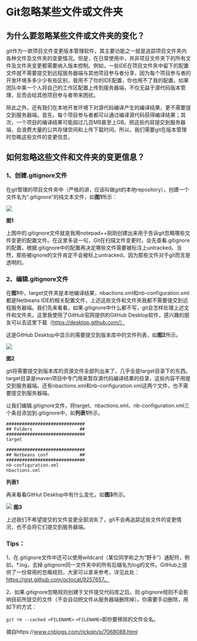 # Git忽略某些文件或文件夹

## 为什么要忽略某些文件或文件夹的变化？

git作为一款项目文件变更版本管理软件，其主要功能之一就是追踪项目文件夹内各种文件及文件夹的变更情况。但是，在日常使用中，并非项目文件夹下的所有文件及文件夹变更都需要纳入版本控制。例如，一些IDE在项目文件夹中留下的配置文件就不需要提交到远程服务器端与其他项目参与者分享，因为每个项目参与者的开发环境多多少少有些区别，我用不了你的IDE配置，你也用不了我的配置。如果团队中某一个人将自己的工作区配置上传到服务器端，不仅无益于源代码版本管理，反而会给其他项目参与者带来困扰。

除此之外，还有我们在本地开发环境下对源代码编译产生的编译结果，更不需要提交到服务器端。首先，每个项目参与者都可以通过编译源代码获得编译结果；其次，一个项目的编译结果可能超过几百MB甚至上GB。把这些内容提交到服务器端，会浪费大量的公共存储空间和上传下载时间。所以，我们需要git在版本管理时忽略这些文件的变更信息。

## 如何忽略这些文件和文件夹的变更信息？

### 1、创建.gitignore文件

在git管理的项目文件夹中（严格的讲，应该叫做git的本地repository），创建一个文件名为“.gitignore”的纯文本文件，如**图1**所示：

![](https://images2015.cnblogs.com/blog/114186/201706/114186-20170623062535695-2077512996.png)

**图1**

上图中的.gitignore文件就是我用notepad++刚刚创建出来用于告诉git忽略哪些文件变更的配置文件。在这里多说一句，Git在扫描文件变更时，会先查看.gitignore的配置，根据.gitignore中的配置再决定哪些文件需要被标注上untracked。当然，那些被ignore的文件肯定不会被标上untracked，因为那些文件对于git而言是透明的。

### 2、编辑.gitignore文件

在**图1**中，target文件夹是本地编译结果，nbactions.xml和nb-configuration.xml都是Netbeans IDE的相关配置文件，上述这些文件和文件夹我都不需要提交到远程服务器端。我们先来看看，如果.gitignore中什么都不写，git会怎样处理上述文件和文件夹。这里我使用了GitHub官网提供的GitHub Desktop软件，感兴趣的朋友可以去这里下载（https://desktop.github.com/）

这是GitHub Desktop中显示的需要提交到版本库中的文件列表，如**图2**所示。

![](https://images2015.cnblogs.com/blog/114186/201706/114186-20170623065659320-842939947.png)

**图2**

git将需要提交到版本库的资源文件全部列出来了，几乎全是target目录下的东西。target目录是maven项目中专门用来暂存源代码编译结果的目录，这些内容不用提交到服务器端。还有nbactions.xml和nb-configuration.xml这两个文件，也不需要提交到服务器端。

让我们编辑.gitignore文件，将target、nbactions.xml、nb-configuration.xml三个条目添加到.gitignore中，如**列表1**所示。

```
##############################
## Folders                  ##
##############################
target
 
##############################
## Netbeans conf            ##
##############################
nb-configuration.xml
nbactions.xml
```
**列表1**

再来看看GitHut Desktop中有什么变化，如**图3**所示。

![](https://images2015.cnblogs.com/blog/114186/201706/114186-20170623072610804-1107617493.png)
**图3**

上述我们不希望提交的文件变更全部消失了，git不会再追踪这些文件的变更情况，也不会将它们提交到服务器端。

### Tips：

1、在.gitignore文件中还可以使用wildcard（某位同学称之为“野卡”）通配符，例如，*.log，去掉.gitignore同一文件夹中的所有后缀名为log的文件。GitHub上提供了一份常用的忽略规则，大家可以拿来参考，详见此处：https://gist.github.com/octocat/9257657。

2、如果.gitignore忽略规则创建于文件提交代码库之后，则.gitignore规则不会影响目前所提交的文件（不会自动把文件从服务器端删除掉）。你需要手动删除，用如下的方式：

`git rm --cached <FILENAME>`
`<FILENAME>`即你要移除的文件全名。

摘自https://www.cnblogs.com/rickqin/p/7068088.html